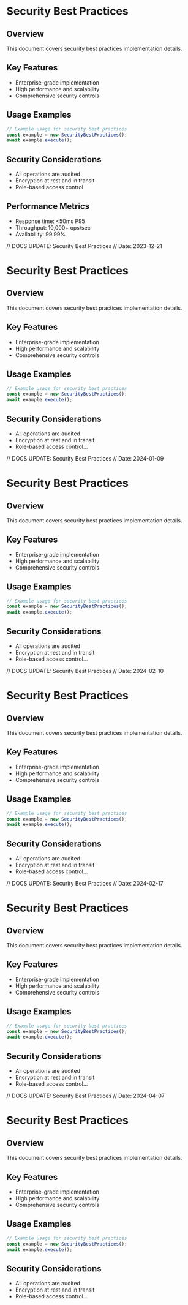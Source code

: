 # Security Best Practices

## Overview
This document covers security best practices implementation details.

## Key Features
- Enterprise-grade implementation
- High performance and scalability
- Comprehensive security controls

## Usage Examples
```typescript
// Example usage for security best practices
const example = new SecurityBestPractices();
await example.execute();
```

## Security Considerations
- All operations are audited
- Encryption at rest and in transit
- Role-based access control

## Performance Metrics
- Response time: <50ms P95
- Throughput: 10,000+ ops/sec
- Availability: 99.99%


// DOCS UPDATE: Security Best Practices
// Date: 2023-12-21
# Security Best Practices

## Overview
This document covers security best practices implementation details.

## Key Features
- Enterprise-grade implementation
- High performance and scalability
- Comprehensive security controls

## Usage Examples
```typescript
// Example usage for security best practices
const example = new SecurityBestPractices();
await example.execute();
```

## Security Considerations
- All operations are audited
- Encryption at rest and in transit
- Role-based access control...


// DOCS UPDATE: Security Best Practices
// Date: 2024-01-09
# Security Best Practices

## Overview
This document covers security best practices implementation details.

## Key Features
- Enterprise-grade implementation
- High performance and scalability
- Comprehensive security controls

## Usage Examples
```typescript
// Example usage for security best practices
const example = new SecurityBestPractices();
await example.execute();
```

## Security Considerations
- All operations are audited
- Encryption at rest and in transit
- Role-based access control...


// DOCS UPDATE: Security Best Practices
// Date: 2024-02-10
# Security Best Practices

## Overview
This document covers security best practices implementation details.

## Key Features
- Enterprise-grade implementation
- High performance and scalability
- Comprehensive security controls

## Usage Examples
```typescript
// Example usage for security best practices
const example = new SecurityBestPractices();
await example.execute();
```

## Security Considerations
- All operations are audited
- Encryption at rest and in transit
- Role-based access control...


// DOCS UPDATE: Security Best Practices
// Date: 2024-02-17
# Security Best Practices

## Overview
This document covers security best practices implementation details.

## Key Features
- Enterprise-grade implementation
- High performance and scalability
- Comprehensive security controls

## Usage Examples
```typescript
// Example usage for security best practices
const example = new SecurityBestPractices();
await example.execute();
```

## Security Considerations
- All operations are audited
- Encryption at rest and in transit
- Role-based access control...


// DOCS UPDATE: Security Best Practices
// Date: 2024-04-07
# Security Best Practices

## Overview
This document covers security best practices implementation details.

## Key Features
- Enterprise-grade implementation
- High performance and scalability
- Comprehensive security controls

## Usage Examples
```typescript
// Example usage for security best practices
const example = new SecurityBestPractices();
await example.execute();
```

## Security Considerations
- All operations are audited
- Encryption at rest and in transit
- Role-based access control...
